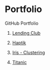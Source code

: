 # Portfolio
GitHub Portfolio


1. [Lending Club](https://github.com/pramodbhalerao/EDA_on_Lending_Club_Dataset)

2. [Haptik](https://github.com/commit-live-students/haptik_challenge_E)

3. [Iris - Clustering](https://github.com/pramodbhalerao/Clustering_on_Iris_Dataset)

4. [Titanic](https://github.com/pramodbhalerao/ML_on_titanic_dataset)
